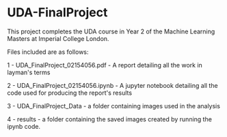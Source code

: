 # UDA-FinalProject

This project completes the UDA course in Year 2 of the Machine Learning Masters at Imperial College London.

Files included are as follows:

  1 - UDA_FinalProject_02154056.pdf - A report detailing all the work in layman's terms 
  
  2 - UDA_FinalProject_02154056.ipynb - A jupyter notebook detailing all the code used for producing the report's results
  
  3 - UDA_FinalProject_Data - a folder containing images used in the analysis
  
  4 - results - a folder containing the saved images created by running the ipynb code. 
